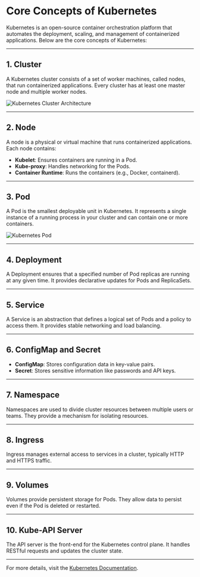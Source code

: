 # Core Concepts of Kubernetes

Kubernetes is an open-source container orchestration platform that automates the deployment, scaling, and management of containerized applications. Below are the core concepts of Kubernetes:

---

## 1. **Cluster**
A Kubernetes cluster consists of a set of worker machines, called nodes, that run containerized applications. Every cluster has at least one master node and multiple worker nodes.

![Kubernetes Cluster Architecture](https://kubernetes.io/images/docs/components-of-kubernetes.svg)

---

## 2. **Node**
A node is a physical or virtual machine that runs containerized applications. Each node contains:
- **Kubelet**: Ensures containers are running in a Pod.
- **Kube-proxy**: Handles networking for the Pods.
- **Container Runtime**: Runs the containers (e.g., Docker, containerd).

---

## 3. **Pod**
A Pod is the smallest deployable unit in Kubernetes. It represents a single instance of a running process in your cluster and can contain one or more containers.

![Kubernetes Pod](https://kubernetes.io/images/docs/pod.svg)

---

## 4. **Deployment**
A Deployment ensures that a specified number of Pod replicas are running at any given time. It provides declarative updates for Pods and ReplicaSets.

---

## 5. **Service**
A Service is an abstraction that defines a logical set of Pods and a policy to access them. It provides stable networking and load balancing.

---

## 6. **ConfigMap and Secret**
- **ConfigMap**: Stores configuration data in key-value pairs.
- **Secret**: Stores sensitive information like passwords and API keys.

---

## 7. **Namespace**
Namespaces are used to divide cluster resources between multiple users or teams. They provide a mechanism for isolating resources.

---

## 8. **Ingress**
Ingress manages external access to services in a cluster, typically HTTP and HTTPS traffic.

---

## 9. **Volumes**
Volumes provide persistent storage for Pods. They allow data to persist even if the Pod is deleted or restarted.

---

## 10. **Kube-API Server**
The API server is the front-end for the Kubernetes control plane. It handles RESTful requests and updates the cluster state.

---

For more details, visit the [Kubernetes Documentation](https://kubernetes.io/docs/).
